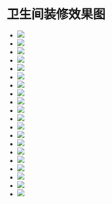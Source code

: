 # 卫生间装修效果图


- ![](https://fairyly.github.io/you-need-know-house_knowledge/bathroom/1.jpg)
- ![](https://fairyly.github.io/you-need-know-house_knowledge/bathroom/2.jpg)
- ![](https://fairyly.github.io/you-need-know-house_knowledge/bathroom/3.jpg)
- ![](https://fairyly.github.io/you-need-know-house_knowledge/bathroom/4.jpg)
- ![](https://fairyly.github.io/you-need-know-house_knowledge/bathroom/5.jpg)
- ![](https://fairyly.github.io/you-need-know-house_knowledge/bathroom/6.jpg)
- ![](https://fairyly.github.io/you-need-know-house_knowledge/bathroom/7.jpg)
- ![](https://fairyly.github.io/you-need-know-house_knowledge/bathroom/8.jpg)
- ![](https://fairyly.github.io/you-need-know-house_knowledge/bathroom/9.jpg)
- ![](https://fairyly.github.io/you-need-know-house_knowledge/bathroom/10.jpg)
- ![](https://fairyly.github.io/you-need-know-house_knowledge/bathroom/11.jpg)
- ![](https://fairyly.github.io/you-need-know-house_knowledge/bathroom/12.jpg)
- ![](https://fairyly.github.io/you-need-know-house_knowledge/bathroom/13.jpg)
- ![](https://fairyly.github.io/you-need-know-house_knowledge/bathroom/14.jpg)
- ![](https://fairyly.github.io/you-need-know-house_knowledge/bathroom/15.jpg)
- ![](https://fairyly.github.io/you-need-know-house_knowledge/bathroom/16.jpg)
- ![](https://fairyly.github.io/you-need-know-house_knowledge/bathroom/17.jpg)
- ![](https://fairyly.github.io/you-need-know-house_knowledge/bathroom/18.jpg)
- ![](https://fairyly.github.io/you-need-know-house_knowledge/bathroom/19.jpg)
- ![](https://fairyly.github.io/you-need-know-house_knowledge/bathroom/20.jpg)